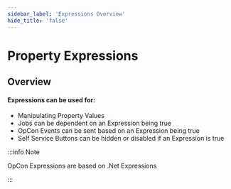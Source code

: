 ```yaml
---
sidebar_label: 'Expressions Overview'
hide_title: 'false'
---
```


<head>
  <meta name="robots" content="noindex, nofollow" />
</head>

# Property Expressions

## Overview

#### Expressions can be used for:

* Manipulating Property Values
* Jobs can be dependent on an Expression being true
* OpCon Events can be sent based on an Expression being true
* Self Service Buttons can be hidden or disabled if an Expression is true

:::info Note

OpCon Expressions are based on .Net Expressions

:::
